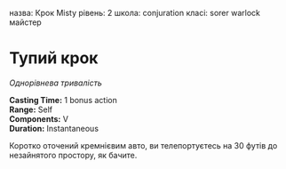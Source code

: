 назва: Крок Misty рівень: 2 школа: conjuration класі: sorer warlock майстер

# Тупий крок
_Однорівнева тривалість_

**Casting Time:** 1 bonus action    
**Range:** Self    
**Components:** V    
**Duration:** Instantaneous

Коротко оточений кремнієвим авто, ви телепортуєтесь на 30 футів до незайнятого простору, як бачите. 